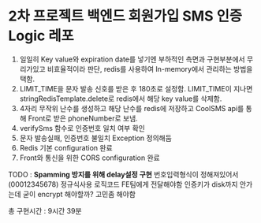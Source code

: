 # 2차 프로젝트 백엔드 회원가입 SMS 인증 Logic 레포

1. 일일히 Key value와 expiration date를 넣기엔 부하적인 측면과 구현부분에서 무리가있고 비효율적이라 판단, redis를 사용하여 In-memory에서 관리하는 방법을 택함.
2. LIMIT_TIME을 문자 발송 신호를 받은 후 180초로 설정함. LIMIT_TIME이 지나면 stringRedisTemplate.delete로 redis에서 해당 key value를 삭제함.
3. 4자리 무작위 난수를 생성하고 해당 난수를 redis에 저장하고 CoolSMS api를 통해 Front로 받은 phoneNumber로 보냄.
4. verifySms 함수로 인증번호 일치 여부 확인
5. 문자 발송실패, 인증번호 불일치 Exception 정의해둠
6. Redis 기본 configuration 완료
7. Front와 통신을 위한 CORS configuration 완료


TODO :
**Spamming 방지를 위해 delay설정 구현**
번호입력형식이 정해져있어서(00012345678) 정규식사용 로직코드 FE팀에게 전달해야함
인증키가 disk까지 안가는데 굳이 encrypt 해야할까? 고민좀 해야함

총 구현시간 : 9시간 39분
